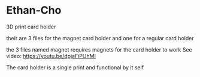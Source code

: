# Ethan-Cho
3D print card holder

their are 3 files for the magnet card holder and one for a regular card holder

the 3 files named magnet requires magnets for the card holder to work
See video: https://youtu.be/dpjaFiPUhMI

The card holder is a single print and functional by it self
